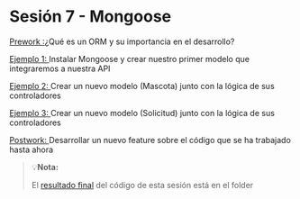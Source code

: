 # Sesión 7 - Mongoose

[Prework :](Prework/)¿Qué es un ORM y su importancia en el desarrollo?

[Ejemplo 1: ](Ejemplo-01/)Instalar Mongoose y crear nuestro primer modelo que integraremos a nuestra API

[Ejemplo 2: ](Ejemplo-02/)Crear un nuevo modelo (Mascota) junto con la lógica de sus controladores

[Ejemplo 3: ](Ejemplo-03/)Crear un nuevo modelo (Solicitud) junto con la lógica de sus controladores

[Postwork: ](Postwork/)Desarrollar un nuevo feature sobre el código que se ha trabajado hasta ahora


> 💡**Nota:**
>
>El [resultado final](adoptapet/) del código de esta sesión está en el folder

